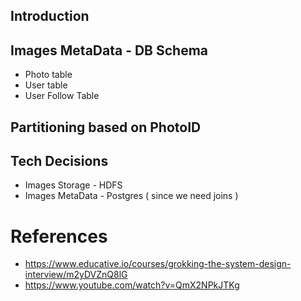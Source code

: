 ## Introduction


## Images MetaData - DB Schema
- Photo table
- User table
- User Follow Table

## Partitioning based on PhotoID

## Tech Decisions
- Images Storage - HDFS
- Images MetaData - Postgres ( since we need joins )

# References
- https://www.educative.io/courses/grokking-the-system-design-interview/m2yDVZnQ8lG
- https://www.youtube.com/watch?v=QmX2NPkJTKg
